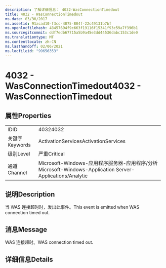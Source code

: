 ```yaml
---
description: 了解详细信息： 4032-WasConnectionTimedout
title: 4032 - WasConnectionTimedout
ms.date: 03/30/2017
ms.assetid: 91acad10-f3cc-4075-804f-22c49131b7bf
ms.openlocfilehash: 48457694f9c663f19116f15341f93c59a7f396b1
ms.sourcegitcommit: ddf7edb67715a5b9a45e3dd44536dabc153c1de0
ms.translationtype: MT
ms.contentlocale: zh-CN
ms.lasthandoff: 02/06/2021
ms.locfileid: "99656353"
---
```

# <a name="4032---wasconnectiontimedout"></a><span data-ttu-id="fd485-103">4032 - WasConnectionTimedout</span><span class="sxs-lookup"><span data-stu-id="fd485-103">4032 - WasConnectionTimedout</span></span>

## <a name="properties"></a><span data-ttu-id="fd485-104">属性</span><span class="sxs-lookup"><span data-stu-id="fd485-104">Properties</span></span>  
  
|||  
|-|-|  
|<span data-ttu-id="fd485-105">ID</span><span class="sxs-lookup"><span data-stu-id="fd485-105">ID</span></span>|<span data-ttu-id="fd485-106">4032</span><span class="sxs-lookup"><span data-stu-id="fd485-106">4032</span></span>|  
|<span data-ttu-id="fd485-107">关键字</span><span class="sxs-lookup"><span data-stu-id="fd485-107">Keywords</span></span>|<span data-ttu-id="fd485-108">ActivationServices</span><span class="sxs-lookup"><span data-stu-id="fd485-108">ActivationServices</span></span>|  
|<span data-ttu-id="fd485-109">级别</span><span class="sxs-lookup"><span data-stu-id="fd485-109">Level</span></span>|<span data-ttu-id="fd485-110">严重</span><span class="sxs-lookup"><span data-stu-id="fd485-110">Critical</span></span>|  
|<span data-ttu-id="fd485-111">通道</span><span class="sxs-lookup"><span data-stu-id="fd485-111">Channel</span></span>|<span data-ttu-id="fd485-112">Microsoft-Windows-应用程序服务器-应用程序/分析</span><span class="sxs-lookup"><span data-stu-id="fd485-112">Microsoft-Windows-Application Server-Applications/Analytic</span></span>|  
  
## <a name="description"></a><span data-ttu-id="fd485-113">说明</span><span class="sxs-lookup"><span data-stu-id="fd485-113">Description</span></span>  

 <span data-ttu-id="fd485-114">当 WAS 连接超时时，发出此事件。</span><span class="sxs-lookup"><span data-stu-id="fd485-114">This event is emitted when WAS connection timed out.</span></span>  
  
## <a name="message"></a><span data-ttu-id="fd485-115">消息</span><span class="sxs-lookup"><span data-stu-id="fd485-115">Message</span></span>  

 <span data-ttu-id="fd485-116">WAS 连接超时。</span><span class="sxs-lookup"><span data-stu-id="fd485-116">WAS connection timed out.</span></span>  
  
## <a name="details"></a><span data-ttu-id="fd485-117">详细信息</span><span class="sxs-lookup"><span data-stu-id="fd485-117">Details</span></span>
